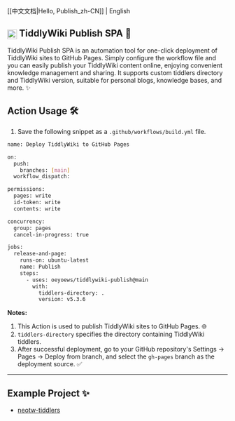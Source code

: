 [[中文文档|Hello, Publish_zh-CN]] | English

## <img src="https://tiddlywiki.com/favicon.ico" alt="TiddlyWiki Logo" width="22" height="22" style="vertical-align:middle;"> TiddlyWiki Publish SPA 🚀

TiddlyWiki Publish SPA is an automation tool for one-click deployment of TiddlyWiki sites to GitHub Pages.
Simply configure the workflow file and you can easily publish your TiddlyWiki content online, enjoying convenient knowledge management and sharing.
It supports custom tiddlers directory and TiddlyWiki version, suitable for personal blogs, knowledge bases, and more. ✨

## Action Usage 🛠️

1.  Save the following snippet as a `.github/workflows/build.yml` file.

```bash
name: Deploy TiddlyWiki to GitHub Pages

on:
  push:
    branches: [main]
  workflow_dispatch:

permissions:
  pages: write
  id-token: write
  contents: write

concurrency:
  group: pages
  cancel-in-progress: true

jobs:
  release-and-page:
    runs-on: ubuntu-latest
    name: Publish
    steps:
      - uses: oeyoews/tiddlywiki-publish@main
        with:
          tiddlers-directory: .
          version: v5.3.6
```

**Notes:**

1.  This Action is used to publish TiddlyWiki sites to GitHub Pages. 🌐
2.  `tiddlers-directory` specifies the directory containing TiddlyWiki tiddlers.
3.  After successful deployment, go to your GitHub repository's Settings -> Pages -> Deploy from branch, and select the `gh-pages` branch as the deployment source. ✅

---

## Example Project ✨

* [neotw-tiddlers](https://github.com/oeyoews/neotw-tiddlers)